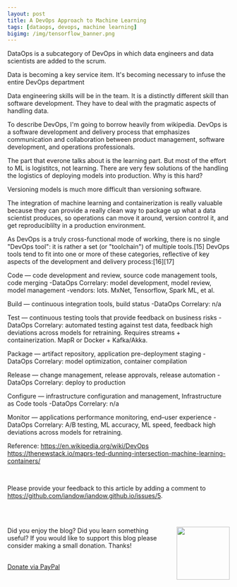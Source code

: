 ```yaml
---
layout: post
title: A DevOps Approach to Machine Learning
tags: [dataops, devops, machine learning]
bigimg: /img/tensorflow_banner.png
---
```



DataOps is a subcategory of DevOps in which data engineers and data scientists are added to the scrum.

Data is becoming a key service item. It's becoming necessary to infuse the entire DevOps department

Data engineering skills will be in the team. It is a distinctly different skill than software development. They have to deal with the pragmatic aspects of handling data.

To describe DevOps, I'm going to borrow heavily from wikipedia. DevOps is a software development and delivery process that emphasizes communication and collaboration between product management, software development, and operations professionals. 



The part that everone talks about is the learning part. But most of the effort to ML is logistitcs, not learning. There are very few solutions of the handling the logistics of deploying models into production.  Why is this hard?

Versioning models is much more difficult than versioning software.

The integration of machine learning and containerization is really valuable because they can provide a really clean way to package up what a data scientist produces, so operations can move it around, version control it, and get reproduciblilty in a production environment.



As DevOps is a truly cross-functional mode of working, there is no single "DevOps tool": it is rather a set (or "toolchain") of multiple tools.[15] DevOps tools tend to fit into one or more of these categories, reflective of key aspects of the development and delivery process:[16][17]

Code — code development and review, source code management tools, code merging
 	-DataOps Correlary: model development, model review, model management
 	-vendors: lots. MxNet, Tensorflow, Spark ML, et al.

Build — continuous integration tools, build status
	-DataOps Correlary: n/a

Test — continuous testing tools that provide feedback on business risks
	-DataOps Correlary: automated testing against test data, feedback high deviations across models for retraining. Requires streams + containerization. MapR or Docker + Kafka/Akka.

Package — artifact repository, application pre-deployment staging
	-DataOps Correlary: model optimization, container compilation

Release — change management, release approvals, release automation
	-DataOps Correlary: deploy to production

Configure — infrastructure configuration and management, Infrastructure as Code tools
	-DataOps Correlary: n/a

Monitor — applications performance monitoring, end–user experience
	-DataOps Correlary: A/B testing, ML accuracy, ML speed, feedback high deviations across models for retraining.

Reference: 
https://en.wikipedia.org/wiki/DevOps
https://thenewstack.io/maprs-ted-dunning-intersection-machine-learning-containers/



<br>
<p>Please provide your feedback to this article by adding a comment to <a href="https://github.com/iandow/iandow.github.io/issues/5">https://github.com/iandow/iandow.github.io/issues/5</a>.</p>

<br><br>
<div class="main-explain-area padding-override jumbotron">
  <img src="http://iandow.github.io/img/paypal.png" width="120" style="margin-left: 15px" align="right">
  <p class="margin-override font-override">
  	Did you enjoy the blog? Did you learn something useful? If you would like to support this blog please consider making a small donation. Thanks!</p>
  <br>
  <div id="paypalbtn">
    <a class="btn btn-primary btn" href="https://www.paypal.me/iandownard/3.5">Donate via PayPal</a>
  </div>
</div>
